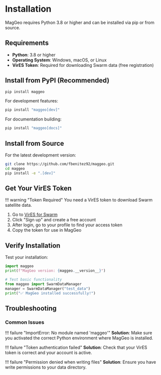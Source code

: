 # Installation

MagGeo requires Python 3.8 or higher and can be installed via pip or from source.

## Requirements

- **Python**: 3.8 or higher
- **Operating System**: Windows, macOS, or Linux
- **VirES Token**: Required for downloading Swarm data (free registration)

## Install from PyPI (Recommended)

```bash
pip install maggeo
```

For development features:

```bash
pip install "maggeo[dev]"
```

For documentation building:

```bash
pip install "maggeo[docs]"
```

## Install from Source

For the latest development version:

```bash
git clone https://github.com/fbenitez92/maggeo.git
cd maggeo
pip install -e ".[dev]"
```

## Get Your VirES Token

!!! warning "Token Required"
    You need a VirES token to download Swarm satellite data.

1. Go to [VirES for Swarm](https://vires.services/)
2. Click "Sign up" and create a free account
3. After login, go to your profile to find your access token
4. Copy the token for use in MagGeo

## Verify Installation

Test your installation:

```python
import maggeo
print(f"MagGeo version: {maggeo.__version__}")

# Test basic functionality
from maggeo import SwarmDataManager
manager = SwarmDataManager("test_data")
print("✅ MagGeo installed successfully!")
```

## Troubleshooting

### Common Issues

!!! failure "ImportError: No module named 'maggeo'"
    **Solution**: Make sure you activated the correct Python environment where MagGeo is installed.

!!! failure "Token authentication failed"
    **Solution**: Check that your VirES token is correct and your account is active.

!!! failure "Permission denied when writing files"
    **Solution**: Ensure you have write permissions to your data directory.

